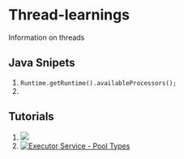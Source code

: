 # Thread-learnings
Information on threads


## Java Snipets
1. ``` Runtime.getRuntime().availableProcessors(); ```
2. 

## Tutorials
 1. [![](https://res.cloudinary.com/marcomontalbano/image/upload/v1630489099/video_to_markdown/images/youtube--6Oo-9Can3H8-c05b58ac6eb4c4700831b2b3070cd403.jpg)](https://www.youtube.com/watch?v=6Oo-9Can3H8 "")
 2. [![Executor Service - Pool Types](https://res.cloudinary.com/marcomontalbano/image/upload/v1630495264/video_to_markdown/images/youtube--sIkG0X4fqs4-c05b58ac6eb4c4700831b2b3070cd403.jpg)](https://www.youtube.com/watch?v=sIkG0X4fqs4 "Executor Service - Pool Types")
